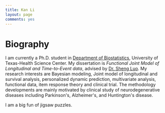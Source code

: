 ```yaml
---
title: Kan Li
layout: page
comments: yes
---
```

# Biography

I am currently a Ph.D. student in <a href="https://sph.uth.edu/divisions/biostatistics/" target="_blank">Department of Biostatistics</a>, University of Texas-Health Science Center. My dissertation is *Functional Joint Model of Longitudinal and Time-to-Event data*, advised by <a href="https://daj9cl0xcfutq.cloudfront.net/cv/luo.pdf" target="_blank">Dr. Sheng Luo</a>. My research interests are Bayesian modeling, Joint model of longitudinal and survival analysis, personalized dynamic prediction, multivariate analysis, functional data, item response theory and clinical trial. The methodology developments are mainly motivated by clinical study of neurodegenerative diseases including Parkinson's, Alzheimer's, and Huntington's disease.

I am a big fun of jigsaw puzzles. 






